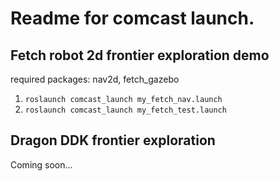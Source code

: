 # Readme for comcast launch.

## Fetch robot 2d frontier exploration demo
required packages:
nav2d, fetch_gazebo

1. ```roslaunch comcast_launch my_fetch_nav.launch```
2. ```roslaunch comcast_launch my_fetch_test.launch```

## Dragon DDK frontier exploration
Coming soon...
